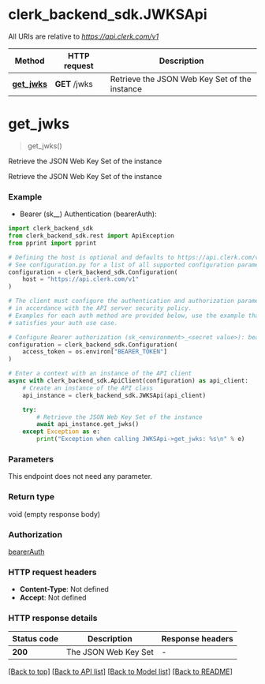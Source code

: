 # clerk_backend_sdk.JWKSApi

All URIs are relative to *https://api.clerk.com/v1*

Method | HTTP request | Description
------------- | ------------- | -------------
[**get_jwks**](JWKSApi.md#get_jwks) | **GET** /jwks | Retrieve the JSON Web Key Set of the instance


# **get_jwks**
> get_jwks()

Retrieve the JSON Web Key Set of the instance

Retrieve the JSON Web Key Set of the instance

### Example

* Bearer (sk_<environment>_<secret value>) Authentication (bearerAuth):

```python
import clerk_backend_sdk
from clerk_backend_sdk.rest import ApiException
from pprint import pprint

# Defining the host is optional and defaults to https://api.clerk.com/v1
# See configuration.py for a list of all supported configuration parameters.
configuration = clerk_backend_sdk.Configuration(
    host = "https://api.clerk.com/v1"
)

# The client must configure the authentication and authorization parameters
# in accordance with the API server security policy.
# Examples for each auth method are provided below, use the example that
# satisfies your auth use case.

# Configure Bearer authorization (sk_<environment>_<secret value>): bearerAuth
configuration = clerk_backend_sdk.Configuration(
    access_token = os.environ["BEARER_TOKEN"]
)

# Enter a context with an instance of the API client
async with clerk_backend_sdk.ApiClient(configuration) as api_client:
    # Create an instance of the API class
    api_instance = clerk_backend_sdk.JWKSApi(api_client)

    try:
        # Retrieve the JSON Web Key Set of the instance
        await api_instance.get_jwks()
    except Exception as e:
        print("Exception when calling JWKSApi->get_jwks: %s\n" % e)
```



### Parameters

This endpoint does not need any parameter.

### Return type

void (empty response body)

### Authorization

[bearerAuth](../README.md#bearerAuth)

### HTTP request headers

 - **Content-Type**: Not defined
 - **Accept**: Not defined

### HTTP response details

| Status code | Description | Response headers |
|-------------|-------------|------------------|
**200** | The JSON Web Key Set |  -  |

[[Back to top]](#) [[Back to API list]](../README.md#documentation-for-api-endpoints) [[Back to Model list]](../README.md#documentation-for-models) [[Back to README]](../README.md)

